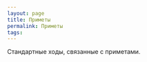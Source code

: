 ```yaml
---
layout: page
title: Приметы
permalink: Приметы
tags: 
---
```

Стандартные ходы, связанные с приметами.
